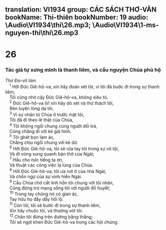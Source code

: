 translation: VI1934
group: CÁC SÁCH THƠ-VĂN
bookName: Thi-thiên 
bookNumber: 19
audio: \Audio\VI1934\thi\26.mp3; \Audio\VI1934\1-ms-nguyen-thi\thi\26.mp3
-------

<div class="title"><h1>26</h1><h3>Tác giả tự xưng mình là thanh liêm, và cầu nguyện Chúa phù hộ</h3><i>Thơ Đa-vít làm</i></div>
<span class="verse thi_26_1"> <sup>1</sup> Hỡi Đức Giê-hô-va, xin hãy đoán xét tôi, vì tôi đã bước đi trong sự thanh liêm, <br/> Tôi cũng nhờ cậy Đức Giê-hô-va, không xiêu tó. <br/></span>
<span class="verse thi_26_2"> <sup>2</sup> Đức Giê-hô-va ôi! xin hãy dò xét và thử thách tôi, <br/> Rèn luyện lòng dạ tôi, <br/></span>
<span class="verse thi_26_3"> <sup>3</sup> Vì sự nhân từ Chúa ở trước mặt tôi, <br/> Tôi đã đi theo lẽ thật của Chúa, <br/></span>
<span class="verse thi_26_4"> <sup>4</sup> Tôi không ngồi chung cùng người dối trá, <br/> Cũng chẳng đi với kẻ giả hình. <br/></span>
<span class="verse thi_26_5"> <sup>5</sup> Tôi ghét bọn làm ác, <br/> Chẳng chịu ngồi chung với kẻ dữ. <br/></span>
<span class="verse thi_26_6"> <sup>6</sup> Hỡi Đức Giê-hô-va, tôi sẽ rửa tay tôi trong sự vô tội, <br/> Và đi vòng xung quanh bàn thờ của Ngài; <br/></span>
<span class="verse thi_26_7"> <sup>7</sup> Hầu cho nức tiếng tạ ơn, <br/> Và thuật các công việc lạ lùng của Chúa. <br/></span>
<span class="verse thi_26_8"> <sup>8</sup> Hỡi Đức Giê-hô-va, tôi ưa nơi ở của nhà Ngài, <br/> Và chốn ngự của sự vinh hiển Ngài. <br/></span>
<span class="verse thi_26_9"> <sup>9</sup> Cầu Chúa chớ cất linh hồn tôi chung với tội nhân, <br/> Cũng đừng trừ mạng sống tôi với người đổ huyết; <br/></span>
<span class="verse thi_26_10"> <sup>10</sup> Trong tay chúng nó có gian ác, <br/> Tay hữu họ đầy dẫy hối lộ. <br/></span>
<span class="verse thi_26_11"> <sup>11</sup> Còn tôi, tôi sẽ bước đi trong sự thanh liêm, <br/> Xin hãy chuộc tôi, và thương xót tôi. <br/></span>
<span class="verse thi_26_12"> <sup>12</sup> Chân tôi đứng trên đường bằng thẳng; <br/> Tôi sẽ ngợi khen Đức Giê-hô-va trong các hội chúng. <br/></span>
